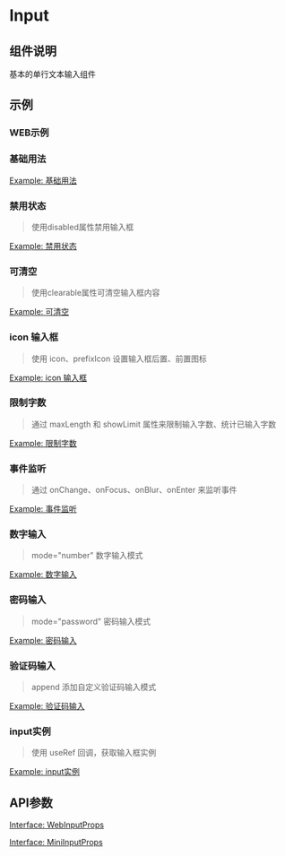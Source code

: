 # Input

## 组件说明
基本的单行文本输入组件

## 示例

### WEB示例

### 基础用法
[Example: 基础用法](./__examples__/web/base.tsx)

### 禁用状态
> 使用disabled属性禁用输入框

[Example: 禁用状态](./__examples__/web/disabled.tsx)

### 可清空
> 使用clearable属性可清空输入框内容

[Example: 可清空](./__examples__/web/clearable.tsx)

### icon 输入框
> 使用 icon、prefixIcon 设置输入框后置、前置图标

[Example: icon 输入框](./__examples__/web/icon.tsx)

### 限制字数
> 通过 maxLength 和 showLimit 属性来限制输入字数、统计已输入字数

[Example: 限制字数](./__examples__/web/limit.tsx)

### 事件监听
> 通过 onChange、onFocus、onBlur、onEnter 来监听事件

[Example: 事件监听](./__examples__/web/event.tsx)

### 数字输入
> mode="number" 数字输入模式

[Example: 数字输入](./__examples__/web/number.tsx)

### 密码输入
> mode="password" 密码输入模式

[Example: 密码输入](./__examples__/web/password.tsx)

### 验证码输入
> append 添加自定义验证码输入模式

[Example: 验证码输入](./__examples__/web/captcha.tsx)

### input实例
> 使用 useRef 回调，获取输入框实例

[Example: input实例](./__examples__/web/instance.tsx)

## API参数

[Interface: WebInputProps](./interface.ts)

[Interface: MiniInputProps](./interface.ts)


